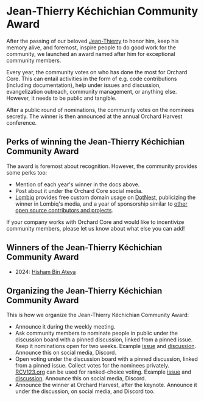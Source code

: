 # Jean-Thierry Kéchichian Community Award

After the passing of our beloved [Jean-Thierry](../jean-thierry/README.md) to honor him, keep his memory alive, and foremost, inspire people to do good work for the community, we launched an award named after him for exceptional community members.

Every year, the community votes on who has done the most for Orchard Core. This can entail activities in the form of e.g. code contributions (including documentation), help under issues and discussion, evangelization outreach, community management, or anything else. However, it needs to be public and tangible.

After a public round of nominations, the community votes on the nominees secretly. The winner is then announced at the annual Orchard Harvest conference.

## Perks of winning the Jean-Thierry Kéchichian Community Award

The award is foremost about recognition. However, the community provides some perks too:

- Mention of each year's winner in the docs above.
- Post about it under the Orchard Core social media.
- [Lombiq](https://lombiq.com/) provides free custom domain usage on [DotNest](https://dotnest.com/), publicizing the winner in Lombiq's media, and a year of sponsorship similar to [other open source contributors and projects](https://lombiq.com/open-source).

If your company works with Orchard Core and would like to incentivize community members, please let us know about what else you can add!

## Winners of the Jean-Thierry Kéchichian Community Award

- 2024: [Hisham Bin Ateya](https://github.com/hishamco)

## Organizing the Jean-Thierry Kéchichian Community Award

This is how we organize the Jean-Thierry Kéchichian Community Award:

- Announce it during the weekly meeting.
- Ask community members to nominate people in public under the discussion board with a pinned discussion, linked from a pinned issue. Keep it nominations open for two weeks. Example [issue](https://github.com/OrchardCMS/OrchardCore/issues/16555) and [discussion](https://github.com/OrchardCMS/OrchardCore/discussions/16553). Announce this on social media, Discord.
- Open voting under the discussion board with a pinned discussion, linked from a pinned issue. Collect votes for the nominees privately. [RCV123.org](https://www.rcv123.org/) can be used for ranked-choice voting. Example [issue](https://github.com/OrchardCMS/OrchardCore/issues/16633) and [discussion](https://github.com/OrchardCMS/OrchardCore/discussions/16632). Announce this on social media, Discord.
- Announce the winner at Orchard Harvest, after the keynote. Announce it under the discussion, on social media, and Discord too.

